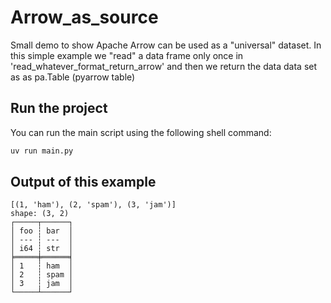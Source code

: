 # Arrow_as_source
Small demo to show Apache Arrow can be used as a "universal" dataset. In this simple example we "read" a data frame only once in 'read_whatever_format_return_arrow' and then we return the data data set as as pa.Table (pyarrow table)


## Run the project

You can run the main script using the following shell command:

```sh
uv run main.py
```
## Output of this example

```log
[(1, 'ham'), (2, 'spam'), (3, 'jam')]
shape: (3, 2)
┌─────┬──────┐
│ foo ┆ bar  │
│ --- ┆ ---  │
│ i64 ┆ str  │
╞═════╪══════╡
│ 1   ┆ ham  │
│ 2   ┆ spam │
│ 3   ┆ jam  │
└─────┴──────┘
```



